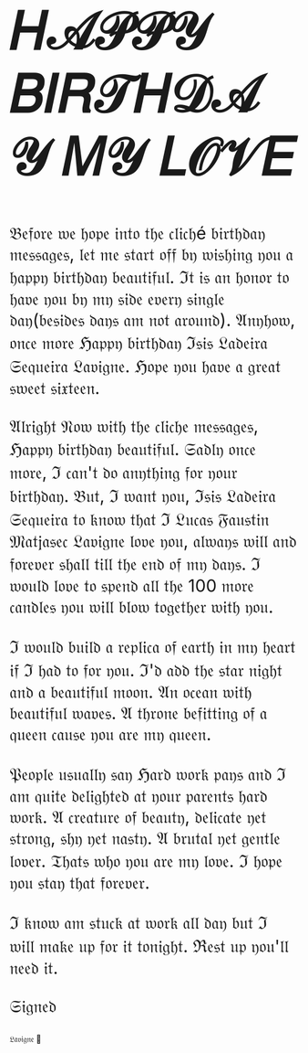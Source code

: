 
</style>
</head>
<body>

<html>
<body>

<h1><h1 style="font-size:90px;">𝐻𝒜𝒫𝒫𝒴 𝐵𝐼𝑅𝒯𝐻𝒟𝒜𝒴 𝑀𝒴 𝐿𝒪𝒱𝐸</h1></h1>

<p><p style="font-size:30px;"> 𝔅𝔢𝔣𝔬𝔯𝔢 𝔴𝔢 𝔥𝔬𝔭𝔢 𝔦𝔫𝔱𝔬 𝔱𝔥𝔢 𝔠𝔩𝔦𝔠𝔥é 𝔟𝔦𝔯𝔱𝔥𝔡𝔞𝔶 𝔪𝔢𝔰𝔰𝔞𝔤𝔢𝔰, 𝔩𝔢𝔱 𝔪𝔢 𝔰𝔱𝔞𝔯𝔱 𝔬𝔣𝔣 𝔟𝔶 𝔴𝔦𝔰𝔥𝔦𝔫𝔤 𝔶𝔬𝔲 𝔞 𝔥𝔞𝔭𝔭𝔶 𝔟𝔦𝔯𝔱𝔥𝔡𝔞𝔶 𝔟𝔢𝔞𝔲𝔱𝔦𝔣𝔲𝔩. ℑ𝔱 𝔦𝔰 𝔞𝔫 𝔥𝔬𝔫𝔬𝔯 𝔱𝔬 𝔥𝔞𝔳𝔢 𝔶𝔬𝔲 𝔟𝔶 𝔪𝔶 𝔰𝔦𝔡𝔢 𝔢𝔳𝔢𝔯𝔶 𝔰𝔦𝔫𝔤𝔩𝔢 𝔡𝔞𝔶(𝔟𝔢𝔰𝔦𝔡𝔢𝔰 𝔡𝔞𝔶𝔰 𝔞𝔪 𝔫𝔬𝔱 𝔞𝔯𝔬𝔲𝔫𝔡). 𝔄𝔫𝔶𝔥𝔬𝔴, 𝔬𝔫𝔠𝔢 𝔪𝔬𝔯𝔢 ℌ𝔞𝔭𝔭𝔶 𝔟𝔦𝔯𝔱𝔥𝔡𝔞𝔶 ℑ𝔰𝔦𝔰 𝔏𝔞𝔡𝔢𝔦𝔯𝔞 𝔖𝔢𝔮𝔲𝔢𝔦𝔯𝔞 𝔏𝔞𝔳𝔦𝔤𝔫𝔢. ℌ𝔬𝔭𝔢 𝔶𝔬𝔲 𝔥𝔞𝔳𝔢 𝔞 𝔤𝔯𝔢𝔞𝔱 𝔰𝔴𝔢𝔢𝔱 𝔰𝔦𝔵𝔱𝔢𝔢𝔫.</p>

<p2><p style="font-size:30px;">𝔄𝔩𝔯𝔦𝔤𝔥𝔱 𝔑𝔬𝔴 𝔴𝔦𝔱𝔥 𝔱𝔥𝔢 𝔠𝔩𝔦𝔠𝔥𝔢 𝔪𝔢𝔰𝔰𝔞𝔤𝔢𝔰, ℌ𝔞𝔭𝔭𝔶 𝔟𝔦𝔯𝔱𝔥𝔡𝔞𝔶 𝔟𝔢𝔞𝔲𝔱𝔦𝔣𝔲𝔩. 𝔖𝔞𝔡𝔩𝔶 𝔬𝔫𝔠𝔢 𝔪𝔬𝔯𝔢, ℑ 𝔠𝔞𝔫'𝔱 𝔡𝔬 𝔞𝔫𝔶𝔱𝔥𝔦𝔫𝔤 𝔣𝔬𝔯 𝔶𝔬𝔲𝔯 𝔟𝔦𝔯𝔱𝔥𝔡𝔞𝔶. 𝔅𝔲𝔱, ℑ 𝔴𝔞𝔫𝔱 𝔶𝔬𝔲, ℑ𝔰𝔦𝔰 𝔏𝔞𝔡𝔢𝔦𝔯𝔞 𝔖𝔢𝔮𝔲𝔢𝔦𝔯𝔞 𝔱𝔬 𝔨𝔫𝔬𝔴 𝔱𝔥𝔞𝔱 ℑ 𝔏𝔲𝔠𝔞𝔰 𝔉𝔞𝔲𝔰𝔱𝔦𝔫 𝔐𝔞𝔱𝔧𝔞𝔰𝔢𝔠 𝔏𝔞𝔳𝔦𝔤𝔫𝔢 𝔩𝔬𝔳𝔢 𝔶𝔬𝔲, 𝔞𝔩𝔴𝔞𝔶𝔰 𝔴𝔦𝔩𝔩 𝔞𝔫𝔡 𝔣𝔬𝔯𝔢𝔳𝔢𝔯 𝔰𝔥𝔞𝔩𝔩 𝔱𝔦𝔩𝔩 𝔱𝔥𝔢 𝔢𝔫𝔡 𝔬𝔣 𝔪𝔶 𝔡𝔞𝔶𝔰. ℑ 𝔴𝔬𝔲𝔩𝔡 𝔩𝔬𝔳𝔢 𝔱𝔬 𝔰𝔭𝔢𝔫𝔡 𝔞𝔩𝔩 𝔱𝔥𝔢 100 𝔪𝔬𝔯𝔢 𝔠𝔞𝔫𝔡𝔩𝔢𝔰 𝔶𝔬𝔲 𝔴𝔦𝔩𝔩 𝔟𝔩𝔬𝔴 𝔱𝔬𝔤𝔢𝔱𝔥𝔢𝔯 𝔴𝔦𝔱𝔥 𝔶𝔬𝔲.</p2>



<p style="font-size:30px;">ℑ 𝔴𝔬𝔲𝔩𝔡 𝔟𝔲𝔦𝔩𝔡 𝔞 𝔯𝔢𝔭𝔩𝔦𝔠𝔞 𝔬𝔣 𝔢𝔞𝔯𝔱𝔥 𝔦𝔫 𝔪𝔶 𝔥𝔢𝔞𝔯𝔱 𝔦𝔣 ℑ 𝔥𝔞𝔡 𝔱𝔬 𝔣𝔬𝔯 𝔶𝔬𝔲. ℑ'𝔡 𝔞𝔡𝔡 𝔱𝔥𝔢 𝔰𝔱𝔞𝔯 𝔫𝔦𝔤𝔥𝔱 𝔞𝔫𝔡 𝔞 𝔟𝔢𝔞𝔲𝔱𝔦𝔣𝔲𝔩 𝔪𝔬𝔬𝔫. 𝔄𝔫 𝔬𝔠𝔢𝔞𝔫 𝔴𝔦𝔱𝔥 𝔟𝔢𝔞𝔲𝔱𝔦𝔣𝔲𝔩 𝔴𝔞𝔳𝔢𝔰. 𝔄 𝔱𝔥𝔯𝔬𝔫𝔢 𝔟𝔢𝔣𝔦𝔱𝔱𝔦𝔫𝔤 𝔬𝔣 𝔞 𝔮𝔲𝔢𝔢𝔫 𝔠𝔞𝔲𝔰𝔢 𝔶𝔬𝔲 𝔞𝔯𝔢 𝔪𝔶 𝔮𝔲𝔢𝔢𝔫.</p>

<p style="font-size:30px;">𝔓𝔢𝔬𝔭𝔩𝔢 𝔲𝔰𝔲𝔞𝔩𝔩𝔶 𝔰𝔞𝔶 ℌ𝔞𝔯𝔡 𝔴𝔬𝔯𝔨 𝔭𝔞𝔶𝔰 𝔞𝔫𝔡 ℑ 𝔞𝔪 𝔮𝔲𝔦𝔱𝔢 𝔡𝔢𝔩𝔦𝔤𝔥𝔱𝔢𝔡 𝔞𝔱 𝔶𝔬𝔲𝔯 𝔭𝔞𝔯𝔢𝔫𝔱𝔰 𝔥𝔞𝔯𝔡 𝔴𝔬𝔯𝔨. 𝔄 𝔠𝔯𝔢𝔞𝔱𝔲𝔯𝔢 𝔬𝔣 𝔟𝔢𝔞𝔲𝔱𝔶, 𝔡𝔢𝔩𝔦𝔠𝔞𝔱𝔢 𝔶𝔢𝔱 𝔰𝔱𝔯𝔬𝔫𝔤, 𝔰𝔥𝔶 𝔶𝔢𝔱 𝔫𝔞𝔰𝔱𝔶. 𝔄 𝔟𝔯𝔲𝔱𝔞𝔩 𝔶𝔢𝔱 𝔤𝔢𝔫𝔱𝔩𝔢 𝔩𝔬𝔳𝔢𝔯. 𝔗𝔥𝔞𝔱𝔰 𝔴𝔥𝔬 𝔶𝔬𝔲 𝔞𝔯𝔢 𝔪𝔶 𝔩𝔬𝔳𝔢. ℑ 𝔥𝔬𝔭𝔢 𝔶𝔬𝔲 𝔰𝔱𝔞𝔶 𝔱𝔥𝔞𝔱 𝔣𝔬𝔯𝔢𝔳𝔢𝔯.</p>

<p style="font-size:30px;">ℑ 𝔨𝔫𝔬𝔴 𝔞𝔪 𝔰𝔱𝔲𝔠𝔨 𝔞𝔱 𝔴𝔬𝔯𝔨 𝔞𝔩𝔩 𝔡𝔞𝔶 𝔟𝔲𝔱 ℑ 𝔴𝔦𝔩𝔩 𝔪𝔞𝔨𝔢 𝔲𝔭 𝔣𝔬𝔯 𝔦𝔱 𝔱𝔬𝔫𝔦𝔤𝔥𝔱. ℜ𝔢𝔰𝔱 𝔲𝔭 𝔶𝔬𝔲'𝔩𝔩 𝔫𝔢𝔢𝔡 𝔦𝔱.</p>
<p style="font-size:30px;">𝔖𝔦𝔤𝔫𝔢𝔡

𝔏𝔞𝔳𝔦𝔤𝔫𝔢  🧡</p>


</body>
</html>
